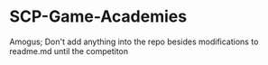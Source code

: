 # SCP-Game-Academies
Amogus; Don't add anything into the repo besides modifications to readme.md until the competiton 
